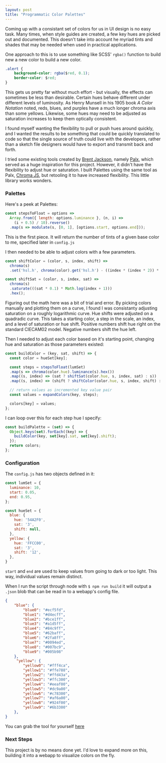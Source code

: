 ```yaml
---
layout: post
title: "Programmatic Color Palettes"
---
```

Coming up with a consistant set of colors for us in UI design is no easy task. Many times, when style guides are created, a few key hues are picked out and documented. This doesn't take into account he myriad tints and shades that may be needed when used in practical applications. 

One approach to this is to use something like SCSS' `rgba()` function to build new a new color to build a new color. 

```css
.alert {
    background-color: rgba($red, 0.1);
    border-color: $red; 
}
```

This gets us pretty far without much effort - but visually, the effects can sometimes be less than desirable. Certain hues behave different under different levels of luminosity. As Henry Munsell in his 1905 book _A Color Notation_ noted, reds, blues, and purples have a much longer chroma axis than some yellows. Likewise, some hues may need to be adjusted as saturation increases to keep them optically consistent. 

I found myself wanting the flexibility to pull or push hues around quickly, and I wanted the results to be something that could be quickly translated to code so that the single source of truth could live with the developers, rather than a sketch file designers would have to export and transmit back and forth.

I tried some existing tools created by [Brent Jackson](http://www.jxnblk.com/), namely [Palx](https://palx.jxnblk.com/), which served as a huge inspiration for this project. However, it didn't have the flexibility to adjust hue or saturation. I built Palettes using the same tool as Palx,  [Chroma JS](http://gka.github.io/chroma.js/), but retooling it to have increased flexibility. This little library works wonders. 

### Palettes
Here's a peek at Palettes:

```js
const stepsToFloat = options =>
  Array.from({ length: options.luminance }, (n, i) =>
    (i + 0.5) / 10).reverse()
  .map(s => modulate(s, [0, 1], [options.start, options.end]));
```

This is the first piece. It will return the number of tints of a given base color to me, specified later in `config.js`

I then needed to be able to adjust colors with a few parameters. 

```js
const shiftColor = (color, s, index, shift) =>
  chroma(s)
  .set('hsl.h', chroma(color).get('hsl.h') - ((index * (index * 2)) * (shift * 0.01))).hex();
```

```js
const shiftSat = (color, s, index, sat) =>
  chroma(s)
  .saturate(((sat * 0.1) * Math.log(index + 1)))
  .hex();
```

Figuring out the math here was a bit of trial and error. By picking colors manually and plotting them on a curve, I found I was consistanty adjusting saturation on a roughly logarithmic curve. Hue shifts were adjusted on a quadradic curve. This takes a starting color, a step in the scale, an index, and a level of saturation or hue shift. Positive numbers shift hue right on the standard CIECAM02 model. Negative numbers shift the hue left.

Then I needed to adjust each color based on it's starting point, changing hue and saturation as those parameters existed: 

```js
const buildColor = (key, sat, shift) => {
  const color = hueSet[key];

  const steps = stepsToFloat(lumSet)
  .map(s => chroma(color.hue).luminance(s).hex())
  .map((s, index) => (sat ? shiftSat(color.hue, s, index, sat) : s))
  .map((s, index) => (shift ? shiftColor(color.hue, s, index, shift) : s));

  // return values as incremented key value pair
  const values = expandColors(key, steps);

  colors[key] = values;
};
```

I can loop over this for each step hue I specify:

```js
const buildPalette = (set) => {
  Object.keys(set).forEach((key) => {
    buildColor(key, set[key].sat, set[key].shift);
  });
  return colors;
};
```


### Configuration

The `config.js` has two objects defined in it:

```js 
const lumSet = {
  luminance: 10,
  start: 0.05,
  end: 0.95,
};

const hueSet = {
  blue: {
    hue: '54A2F0',          
    sat: '3',
    shift: null,
  },
  yellow: {
    hue: 'FFCC00',          
    sat: '3',
    shift: '12',
  },
}
```


`start` and `end` are used to keep values from going to dark or too light. This way, individual values remain distinct. 

When I run the script through node with `$ npm run build` it will output a `.json` blob that can be read in to a webapp's config file.

```json
{
    "blue": {
        "blue0": "#ecf5fd",
        "blue1": "#d4ecff",
        "blue2": "#bce1ff",
        "blue3": "#a1d5ff",
        "blue4": "#84c9ff",
        "blue5": "#62baff",
        "blue6": "#2fa8ff",
        "blue7": "#0094ed",
        "blue8": "#007bc9",
        "blue9": "#005b98"
    },
     "yellow": {
        "yellow0": "#fff4ca",
        "yellow1": "#ffe788",
        "yellow2": "#ffd43a",
        "yellow3": "#ffc300",
        "yellow4": "#eeaf00",
        "yellow5": "#dc9a00",
        "yellow6": "#c78300",
        "yellow7": "#af6a00",
        "yellow8": "#924f00",
        "yellow9": "#6b3300"
    },
} 
```

You can grab the tool for yourself [here](https://github.com/seanblanton/palettes)


### Next Steps

This project is by no means done yet. I'd love to expand more on this, building it into a webapp to visualize colors on the fly. 